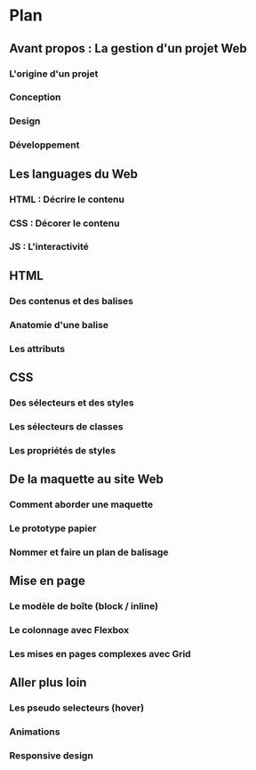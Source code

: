 # Plan

## Avant propos : La gestion d'un projet Web
  ### L'origine d'un projet 
  ### Conception
  ### Design
  ### Développement

## Les languages du Web
  ### HTML : Décrire le contenu
  ### CSS : Décorer le contenu
  ### JS : L'interactivité

## HTML
  ### Des contenus et des balises
  ### Anatomie d'une balise
  ### Les attributs

## CSS
  ### Des sélecteurs et des styles
  ### Les sélecteurs de classes
  ### Les propriétés de styles

## De la maquette au site Web
  ### Comment aborder une maquette
  ### Le prototype papier
  ### Nommer et faire un plan de balisage

## Mise en page
  ### Le modèle de boîte (block / inline)
  ### Le colonnage avec Flexbox
  ### Les mises en pages complexes avec Grid

## Aller plus loin
  ### Les pseudo selecteurs (hover)
  ### Animations
  ### Responsive design 

